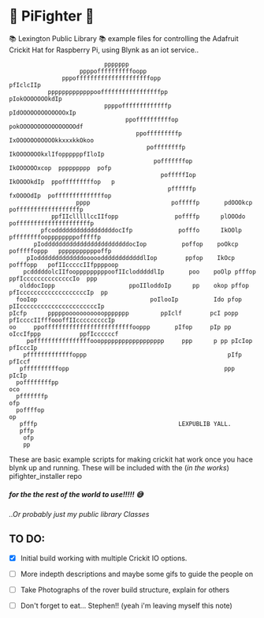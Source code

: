 #  :doughnut: PiFighter  :facepunch:

:books: Lexington Public Library :books: example files for controlling the Adafruit Crickit Hat for Raspberry Pi, using Blynk as an iot service..
                                                                                                    
```                                                                                                    
                           ppppppp                                                                  
                    ppppoffffffffffoopp                                                             
               pppofffffffffffffffffffffopp                              pfIclcIIp                  
           pppppppppppppoofffffffffffffffffpp                         pIokOOOOOOOkdIp               
                           ppppofffffffffffffp                      pIdOOOOOOOOOOOOOxIp             
                                 ppoffffffffffop                   pokOOOOOOOOOOOOOOOOdf            
                                    ppofffffffffp                 IxOOOOOOOOOOOkkxxxkkOkoo          
                                       poffffffffp               IkOOOOOOOkxlIfoppppppfIloIp        
                                         pofffffffop            IkOOOOOOxcop  ppppppppp  pofp       
                                           pofffffIop          IkOOOOkdIp  ppofffffffffop   p       
                                             pffffffp         fxOOOOdIp  poffffffffffffffop         
                   pppp                       pofffffp       pdOOOkcp  poffffffffffffffffffp        
            ppfIIclllllccIIfopp                poffffp      plOOOdo  pofffffffffffffffffffffp       
         pfcodddddddddddddddddocIfp             pofffo      IkOOlp  pffffffffooppppppppofffffp      
       pIoddddddddddddddddddddddddocIop          poffop    poOkcp pofffffoppp   pppppppppppoffp     
     pIodddddddddddddoooooddddddddddddlIop        ppfop    IkOcp pofffopp   pofIIcccccIIfppppoop    
    pcdddddolcIIfoopppppppppoofIIclodddddlIp       poo    poOlp pfffop  ppfIccccccccccccccIo  ppp   
   olddocIopp                     ppoIIloddoIp      pp    okop pffop  pfIcccccccccccccccccccIp  pp  
  fooIop                                poIlooIp          Ido pfop  pIIccccccccccccccccccccccIp     
pIcfp      pppppoooooooooooppppppp         ppIclf        pcI popp pfIccccIIfffoooffIIcccccccccIp    
oo     ppofffffffffffffffffffffffffooppp       pIfop     pIp pp  oIccIfppp           ppfIccccccf    
     poffffffffffffffffooopppppppppppppppppp     ppp      p pp pIcIop                    pfIcccIp   
    pfffffffffffffoppp                                        pIfp                         pfIccf   
   pffffffffffopp                                            ppp                             pIcIp  
  poffffffffpp                                                                                 oco  
  pfffffffp                                                                                     ofp 
  poffffop                                                                                       op 
   pfffp                                        LEXPUBLIB YALL.                                  
   pffp                                                                                           
    ofp                                                                                                 
    pp                                                                                              
```

These are basic example scripts for making crickit hat work once you hace blynk up and running. 
These will be included with the (_in the works_) pifighter_installer repo
##### for the the rest of the world to use!!!!!  :sweat_smile:
_..Or probably just my public library Classes_


## TO DO:
- [x] Initial build working with multiple Crickit IO options.
- [ ] More indepth descriptions and maybe some gifs to guide the people on
- [ ] Take Photographs of the rover build structure, explain for others
- [ ] Don't forget to eat... Stephen!! (yeah i'm leaving myself this note)


